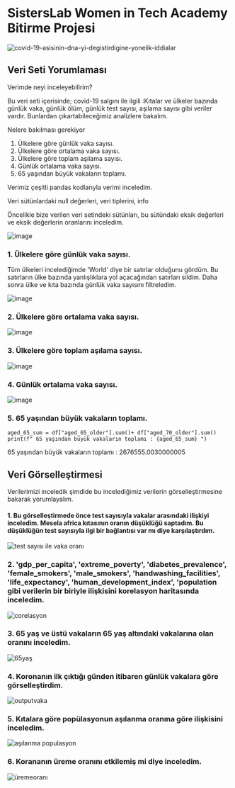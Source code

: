 # **SistersLab Women in Tech Academy Bitirme Projesi**

![covid-19-asisinin-dna-yi-degistirdigine-yonelik-iddialar](https://user-images.githubusercontent.com/83637039/202847597-924205aa-d55a-401e-9afd-ef082535e00e.jpg)

## Veri Seti Yorumlaması

Verimde neyi inceleyebilirim?

Bu veri seti içerisinde; covid-19 salgını ile ilgili :Kıtalar ve ülkeler bazında günlük vaka, günlük ölüm, günlük test sayısı, aşılama sayısı gibi veriler vardır.
Bunlardan çıkartabileceğimiz analizlere bakalım.


Nelere bakılması gerekiyor

1. Ülkelere göre günlük vaka sayısı.
2. Ülkelere göre ortalama vaka sayısı.
3. Ülkelere göre toplam aşılama sayısı.
4. Günlük ortalama vaka sayısı.
5. 65 yaşından büyük vakaların toplamı.

Verimiz çeşitli pandas kodlarıyla verimi inceledim.

Veri sütünlardaki null değerleri, veri tiplerini, info

Öncelikle bize verilen veri setindeki sütünları, bu sütündaki eksik değerleri ve eksik değerlerin oranlarını inceledim.

![image](https://user-images.githubusercontent.com/83637039/202867288-9e9b0c9a-049b-474f-8617-10882f130bb2.png)

### 1. Ülkelere göre günlük vaka sayısı.

Tüm ülkeleri incelediğimde 'World'  diye bir satırlar olduğunu gördüm. Bu satırların ülke bazında yanlışlıklara yol açacağından satırları sildim.
Daha sonra ülke ve kıta bazında günlük vaka sayısını filtreledim.

![image](https://user-images.githubusercontent.com/83637039/202867338-55310e9c-edbe-4f5e-9199-2350833e3c20.png)

### 2. Ülkelere göre ortalama vaka sayısı.

![image](https://user-images.githubusercontent.com/83637039/202867361-51658356-7d78-4033-9af6-bcc5cc93a379.png)

### 3. Ülkelere göre toplam aşılama sayısı.

![image](https://user-images.githubusercontent.com/83637039/202867376-f9d6c79e-d49e-450c-8375-7ed0536550ce.png)

### 4. Günlük ortalama vaka sayısı.

![image](https://user-images.githubusercontent.com/83637039/202867391-11181d38-8a98-48fd-8ba3-66a242474d18.png)

### 5. 65 yaşından büyük vakaların toplamı.
```
aged_65_sum = df["aged_65_older"].sum()+ df["aged_70_older"].sum() 
print(f" 65 yaşından büyük vakaların toplamı : {aged_65_sum} ")
```
 65 yaşından büyük vakaların toplamı : 2676555.0030000005 
 
 
 ## Veri Görselleştirmesi
 Verilerimizi inceledik şimdide bu incelediğimiz verilerin görselleştirmesine bakarak yorumlayalım.
 
#### 1. Bu görselleştirmede önce test sayısıyla vakalar arasındaki ilişkiyi inceledim. Mesela africa kıtasının oranın düşüklüğü saptadım. Bu düşüklüğün test sayısıyla ilgi bir bağlantısı var mı diye karşılaştırdım.

![test sayısı ile vaka oranı](https://user-images.githubusercontent.com/83637039/202858145-697f12b5-fe76-46bd-a9c9-a45ba01feca8.png)

### 2. 'gdp_per_capita', 'extreme_poverty', 'diabetes_prevalence', 'female_smokers', 'male_smokers', 'handwashing_facilities', 'life_expectancy', 'human_development_index', 'population gibi verilerin bir biriyle ilişkisini korelasyon haritasında inceledim.

![corelasyon](https://user-images.githubusercontent.com/83637039/202862448-3e5bc85d-2677-4902-aa14-7c43971663af.png)

### 3. 65 yaş ve üstü vakaların 65 yaş altındaki vakalarına olan oranını inceledim. 

![65yaş](https://user-images.githubusercontent.com/83637039/202862543-efe1635c-b5f8-491a-a3d2-29d019405ff3.png)

### 4. Koronanın ilk çıktığı günden itibaren günlük vakalara göre görselleştirdim.

![outputvaka](https://user-images.githubusercontent.com/83637039/202862831-2279a0ab-1a1f-4f5f-bb28-5f07a70d40ff.png)

### 5. Kıtalara göre popülasyonun aşılanma oranına göre ilişkisini inceledim.

![aşılanma populasyon](https://user-images.githubusercontent.com/83637039/202862961-c3b8d68c-bf6d-4c77-8bcd-1d20a21e2763.png)

### 6. Korananın üreme oranını etkilemiş mi diye inceledim.

![üremeoranı](https://user-images.githubusercontent.com/83637039/202863013-2a0aa016-8a31-4887-8fb5-ead0ab2c1cfd.png)





 


